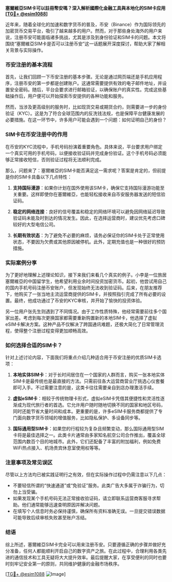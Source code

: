 **塞爾維亞SIM卡可以註冊幣安嗎？深入解析國際化金融工具與本地化的SIM卡应用[[TG💪+ @esim1088](https://t.me/s/esim1088)]**

近年来，随着全球化的加速和数字货币的普及，币安（Binance）作为国际领先的加密货币交易平台，吸引了越来越多的用户。然而，对于那些身处海外的用户来说，注册币安可能面临诸多挑战，尤其是涉及到身份验证和SIM卡的问题。本文将围绕“塞爾維亞SIM卡是否可以注册币安”这一话题展开深度探讨，帮助大家了解相关背景与实际操作。

### 币安注册的基本流程

首先，让我们回顾一下币安注册的基本步骤。无论是通过网页端还是手机应用程序，注册币安的第一步都是创建账户。这通常需要提供有效的电子邮件地址，并设置安全密码。随后，平台会要求进行邮箱验证，以确保账户的真实性。完成这些基础操作后，用户便可以开始探索币安提供的各种功能和服务。

然而，当涉及更高级别的服务时，比如现货交易或期货合约，则需要进一步的身份验证（KYC）。这是为了符合全球范围内的反洗钱法规，也是保障平台健康发展的必要措施。在这一环节中，许多用户可能会遇到一个问题：如何证明自己的身份？

### SIM卡在币安注册中的作用

在币安的KYC流程中，手机号码扮演着重要角色。具体来说，平台要求用户绑定一个真实可用的手机号码，以便接收验证码并完成身份验证。这个手机号码必须能够正常接收短信，否则验证过程将无法顺利完成。

那么，问题来了：塞爾維亞的SIM卡能否满足这一需求呢？答案是肯定的，但前提是你的SIM卡具备以下几点特性：

1. **支持国际漫游**：如果你计划在国外使用该SIM卡，确保它支持国际漫游功能至关重要。这样即使你在塞爾維亞，也能轻松接收来自币安服务器发送的短信验证码。
   
2. **稳定的网络连接**：良好的信号覆盖和稳定的网络环境可以避免因网络延迟导致验证码未能及时到达的情况发生。因此，在选择运营商时，建议优先考虑口碑较好的大型电信公司。

3. **长期有效状态**：为了避免不必要的麻烦，请务必保证你的SIM卡处于正常使用状态，不要因为欠费或其他原因被停机。此外，定期充值也是一种很好的预防措施。

### 实际案例分享

为了更好地理解上述理论知识，接下来我们来看几个真实的例子。小李是一位旅居塞爾維亞的中国留学生，他希望利用业余时间投资加密货币。起初，他尝试用自己的国内手机号码注册币安账户，但发现始终无法收到验证码。后来，在朋友推荐下，他购买了一张当地主流运营商提供的SIM卡，并按照指引完成了所有必要的设置。最终，他成功通过了币安的KYC审核，并开始了愉快的投资体验。

另一位用户张先生则遇到了不同情况。由于工作性质特殊，他经常需要前往多个国家出差。考虑到每次更换国家都需要重新购置新的本地SIM卡，他选择了虚拟eSIM卡解决方案。这种产品不仅解决了跨国通讯难题，还极大简化了日常管理流程，使得整个注册过程变得更加顺畅高效。

### 如何选择合适的SIM卡？

针对上述讨论内容，下面我们将重点介绍几种适合用于币安注册的优质SIM卡选项：

1. **本地实体SIM卡**：对于长时间居住在一个国家的人群而言，购买一张本地实体SIM卡是最传统也是最直接的方法。只需前往各大运营商营业厅挑选心仪套餐即可入手。不过需要注意的是，这类卡往往需要亲自到店办理激活手续。

2. **虚拟eSIM卡**：相较于传统物理卡形式，虚拟eSIM卡凭借其便捷性和灵活性逐渐成为现代旅行者的首选。它允许用户随时随地切换不同的国家和地区号码，同时还能节省大量时间和成本。更重要的是，许多eSIM卡服务商都提供了专门面向数字货币领域的增值服务，比如隐私保护、多设备同步等。

3. **国际通用型SIM卡**：如果您的行程较为复杂且频繁变动，那么国际通用型SIM卡将是最佳选择之一。此类卡片通常由多家知名航空公司合作推出，覆盖全球范围内数百个目的地城市。此外，它们还配备了丰富的附加福利，例如免费WiFi热点接入、机场贵宾休息室使用权等等。

### 注意事项及常见误区

尽管以上方法均已被实践证明行之有效，但在实际操作过程中仍需注意以下几点：

- 不要轻信所谓的“快速通道”或“免验证”服务。此类广告大多属于诈骗行为，切勿上当受骗。
- 如果发现某个手机号码无法正常接收验证码，请立即联系运营商客服寻求帮助。他们通常能够迅速查明原因并解决问题。
- 在填写个人信息时务必保持谨慎，确保所有资料准确无误。一旦提交错误数据可能导致后续审核失败甚至账户冻结。

### 结语

综上所述，塞爾維亞SIM卡完全可以用来注册币安。只要遵循正确的步骤并做好充分准备，任何人都能顺利开启自己的数字资产之旅。在此过程中，合理利用各类先进的通信技术和工具无疑将大大提升效率。最后提醒大家，在享受便利的同时也要时刻牢记安全第一的原则，共同维护健康的金融市场秩序。

[[TG💪+ @esim1088](https://t.me/s/esim1088) ![Image](https://i.postimg.cc/4NQfJmqS/Snipaste-2025-05-13-00-14-12.png)]